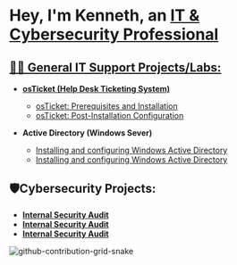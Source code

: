 <h1> Hey, I'm Kenneth, an <a href="https://www.linkedin.com/in/kenneth-stewart-479ba6182/"> IT & Cybersecurity Professional </h1>
  
 ## 👨‍💻 General IT Support Projects/Labs:

- <b>osTicket (Help Desk Ticketing System)</b>
  - [osTicket: Prerequisites and Installation](https://github.com/SenseiK954/osticketing-prereqs)
  - [osTicket: Post-Installation Configuration](https://github.com/SenseiK954/osticketing-postconfig)
  
- <b>Active Directory (Windows Sever)</b>
  - [Installing and configuring Windows Active Directory](https://github.com/SenseiK954/)  
  - [Installing and configuring Windows Active Directory](https://github.com/SenseiK954/)  
  
 ## 🛡️Cybersecurity Projects:

- <b> [Internal Security Audit]()</b>
- <b> [Internal Security Audit]()</b>
- <b> [Internal Security Audit]()</b>
 <summary>


![github-contribution-grid-snake](https://user-images.githubusercontent.com/109401839/212478926-900d4c1f-7cc6-4334-a601-523e4f7c5a62.svg)

</summary>
